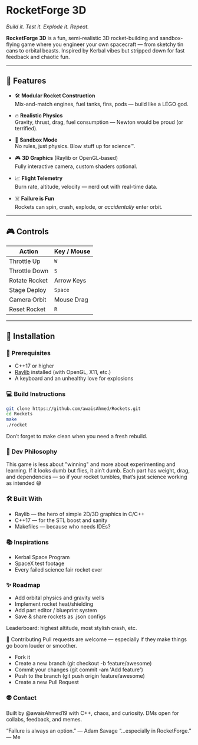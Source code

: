 # RocketForge 3D
*Build it. Test it. Explode it. Repeat.*

**RocketForge 3D** is a fun, semi-realistic 3D rocket-building and sandbox-flying game where you engineer your own spacecraft — from sketchy tin cans to orbital beasts. Inspired by Kerbal vibes but stripped down for fast feedback and chaotic fun.

---

## 🌌 Features

- 🛠️ **Modular Rocket Construction**  
  Mix-and-match engines, fuel tanks, fins, pods — build like a LEGO god.

- 🔥 **Realistic Physics**  
  Gravity, thrust, drag, fuel consumption — Newton would be proud (or terrified).

- 🧪 **Sandbox Mode**  
  No rules, just physics. Blow stuff up for science™.

- 🎮 **3D Graphics** (Raylib or OpenGL-based)  
  Fully interactive camera, custom shaders optional.

- 📈 **Flight Telemetry**  
  Burn rate, altitude, velocity — nerd out with real-time data.

- ☠️ **Failure is Fun**  
  Rockets can spin, crash, explode, or *accidentally* enter orbit.

---

## 🎮 Controls

| Action        | Key / Mouse |
|---------------|-------------|
| Throttle Up   | `W`         |
| Throttle Down | `S`         |
| Rotate Rocket | Arrow Keys |
| Stage Deploy  | `Space`     |
| Camera Orbit  | Mouse Drag  |
| Reset Rocket  | `R`         |

---

## 🧱 Installation

### 🔧 Prerequisites
- C++17 or higher
- [Raylib](https://www.raylib.com/) installed (with OpenGL, X11, etc.)
- A keyboard and an unhealthy love for explosions

### 💻 Build Instructions

```bash
git clone https://github.com/awaisAhmed/Rockets.git
cd Rockets
make
./rocket
```
Don’t forget to make clean when you need a fresh rebuild.



### 🧠 Dev Philosophy
This game is less about "winning" and more about experimenting and learning. If it looks dumb but flies, it ain’t dumb. Each part has weight, drag, and dependencies — so if your rocket tumbles, that’s just science working as intended 😅

### 🛠️ Built With
- Raylib — the hero of simple 2D/3D graphics in C/C++
- C++17 — for the STL boost and sanity
- Makefiles — because who needs IDEs?

### 📚 Inspirations
- Kerbal Space Program
- SpaceX test footage
- Every failed science fair rocket ever

### ✨ Roadmap
 - Add orbital physics and gravity wells
 - Implement rocket heat/shielding
 - Add part editor / blueprint system
 - Save & share rockets as .json configs

 Leaderboard: highest altitude, most stylish crash, etc.

🤝 Contributing
Pull requests are welcome — especially if they make things go boom louder or smoother.

- Fork it
- Create a new branch (git checkout -b feature/awesome)
- Commit your changes (git commit -am 'Add feature')
- Push to the branch (git push origin feature/awesome)
- Create a new Pull Request


### 👽 Contact
Built by @awaisAhmed19 with C++, chaos, and curiosity.
DMs open for collabs, feedback, and memes.

“Failure is always an option.” — Adam Savage
“...especially in RocketForge.” — Me
